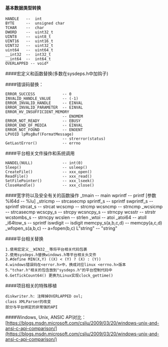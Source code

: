 #### 基本数据类型转换

	HANDLE   --  int
	BYTE     --  unsigned char
	TCHAR    --  char
	DWORD    --  uint32_t
	UINT8    --  uint8_t
	UINT16   --  uint16_t
	UINT32   --  uint32_t
	uint64   --  uint64_t
	__int32  --  int32_t
	__int64  --  int64_t
	OVERLAPPED -- void*

####宏定义和函数替换(多数在sysdeps.h中加钩子)

####错误码替换：

	ERROR_SUCCESS            -- 0
	INVALID_HANDLE_VALUE     -- (-1)
	ERROR_INVALID_HANDLE     -- EINVAL
	ERROR_INVALID_PARAMETER  -- EINVAL
	ERROR_HV_INSUFFICIENT_MEMORY
							 -- ENOMEM
	ERROR_NOT_READY          -- EBUSY
	ERROR_END_OF_MEDIA       -- EINVAL
	ERROR_NOT_FOUND          -- ENOENT
	LPVOID lpMsgBuf(FormatMessage)
							 -- strerror(status)
	GetLastError()           -- errno

####平台相关文件操作和系统调用
          
	HANDEL(NULL)             -- int(0)
	Sleep()                  -- usleep()
	CreateFile()             -- xxx_open()
	ReadFile()				 -- xxx_read()
	SetFilePointer()         -- xxx_lseek()
	CloseHandle()            -- xxx_close()

####宽字符以及安全有关的函数操作
	_tmain                   -- main
	wprintf                  -- printf [参数 %I64d -- %lu]
	_stricmp                 -- strcasecmp
	sprintf_s                -- sprintf
	swprintf_s               -- sprintf
	strcat_s                 -- strcat
	wcscmp                   -- strcmp
	wcsncmp                  -- strncmp
	_wcsicmp                 -- strcasecmp
	wcscpy_s                 -- strcpy
	wcsncpy_s                -- strncpy
	wcsstr                   -- strstr
	wcstombs_s               -- strncpy
	wcslen                   -- strlen
	_wtoi                    -- atoi
	_atoi64                  -- atoll
	_i64tow_s                -- sprintf
	iswdigit                 -- isdigit
	memcpy_s(a,b,c,d)        -- memcpy(a,c,d)
	_wfopen_s(a,b,c)         -- a=fopen(b,c)
	L"string"                -- "string"

####平台相关替换

	1.使用宏定义__WIN32__等将平台相关代码包裹
	2.使用sysdeps.h替换windows.h等平台相关头文件
	3.#define MIN(X,Y) ((X) < (Y) ? (X) : (Y))
	4.windows错误码在<error.h>中，换成对应linux <errno.h>版本
	5."tchar.h"相关的包含放到"sysdeps.h"的平台控制代码中
	6.GetTickCount64() 更换为Linux实现clock_gettime()

####项目相关的特殊移植

	diskwriter.h: 注释掉OVERLAPPED ovl;
	class XMLParser的改变
	部分与平台绑定的非常强的API

####Windows, Unix, ANSIC API对比：
[https://blogs.msdn.microsoft.com/csliu/2009/03/20/windows-unix-and-ansi-c-api-comparison/](https://blogs.msdn.microsoft.com/csliu/2009/03/20/windows-unix-and-ansi-c-api-comparison/)